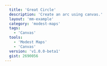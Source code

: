 ```yaml
---
  title: 'Great Circle'
  description: 'Create an arc using canvas.'
  layout: 'mm-example'
  category: 'modest-maps'
  tags:
    - 'Canvas'
  tools:
    - 'Modest Maps'
    - 'Canvas'
  version: 'v1.0.0-beta1'
  gist: 2690056
---
```

